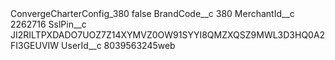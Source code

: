 <?xml version="1.0" encoding="UTF-8"?>
<CustomMetadata xmlns="http://soap.sforce.com/2006/04/metadata" xmlns:xsi="http://www.w3.org/2001/XMLSchema-instance" xmlns:xsd="http://www.w3.org/2001/XMLSchema">
    <label>ConvergeCharterConfig_380</label>
    <protected>false</protected>
    <values>
        <field>BrandCode__c</field>
        <value xsi:type="xsd:string">380</value>
    </values>
    <values>
        <field>MerchantId__c</field>
        <value xsi:type="xsd:string">2262716</value>
    </values>
    <values>
        <field>SslPin__c</field>
        <value xsi:type="xsd:string">JI2RILTPXDADO7UOZ7Z14XYMVZ0OW91SYYI8QMZXQSZ9MWL3D3HQ0A2FI3GEUVIW</value>
    </values>
    <values>
        <field>UserId__c</field>
        <value xsi:type="xsd:string">8039563245web</value>
    </values>
</CustomMetadata>
